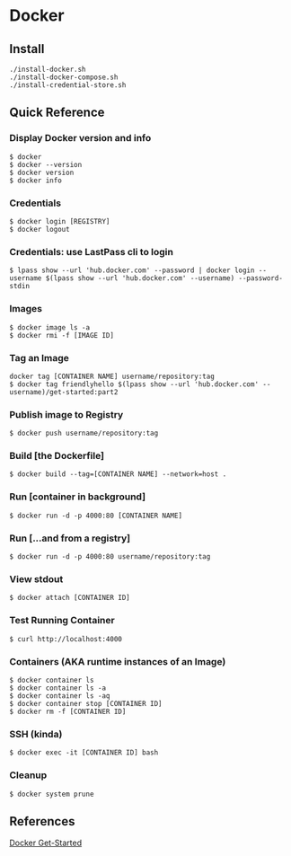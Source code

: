 # Docker 

## Install ##

```
./install-docker.sh
./install-docker-compose.sh
./install-credential-store.sh
```

## Quick Reference ##


### Display Docker version and info
```
$ docker
$ docker --version
$ docker version
$ docker info
```

### Credentials 
```
$ docker login [REGISTRY]
$ docker logout
```

### Credentials: use LastPass cli to login
```
$ lpass show --url 'hub.docker.com' --password | docker login --username $(lpass show --url 'hub.docker.com' --username) --password-stdin
```

### Images
```
$ docker image ls -a
$ docker rmi -f [IMAGE ID] 
```

### Tag an Image
```
docker tag [CONTAINER NAME] username/repository:tag
$ docker tag friendlyhello $(lpass show --url 'hub.docker.com' --username)/get-started:part2
```

### Publish image to Registry
```
$ docker push username/repository:tag
```

### Build [the Dockerfile]
```
$ docker build --tag=[CONTAINER NAME] --network=host . 
```

### Run [container in background]
```
$ docker run -d -p 4000:80 [CONTAINER NAME]
```

### Run [...and from a registry]
```
$ docker run -d -p 4000:80 username/repository:tag
```

### View stdout 
```
$ docker attach [CONTAINER ID]
```

### Test Running Container
```
$ curl http://localhost:4000
```

### Containers (AKA runtime instances of an Image)
```
$ docker container ls
$ docker container ls -a  
$ docker container ls -aq
$ docker container stop [CONTAINER ID]
$ docker rm -f [CONTAINER ID] 
```

### SSH (kinda)
```
$ docker exec -it [CONTAINER ID] bash
```

### Cleanup
```
$ docker system prune
```

## References ##

[Docker Get-Started](https://docs.docker.com/get-started/)
